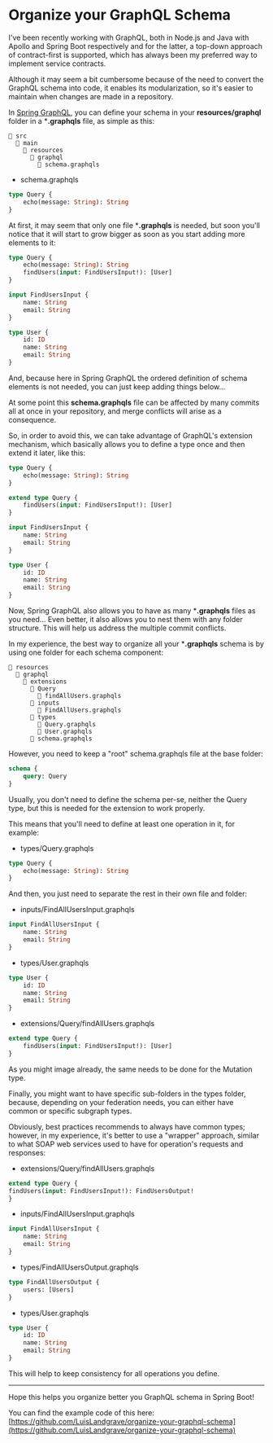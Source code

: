 # Organize your GraphQL Schema

I've been recently working with GraphQL, both in Node.js and Java with Apollo and Spring Boot respectively and for the latter, a top-down approach of contract-first is supported, which has always been my preferred way to implement service contracts.

Although it may seem a bit cumbersome because of the need to convert the GraphQL schema into code, it enables its 
modularization, so it's easier to maintain when changes are made in a repository.

In [Spring GraphQL](https://spring.io/projects/spring-graphql/), you can define your schema in your 
**resources/graphql** folder in a ***.graphqls** file, as 
simple as this:

```
📂 src
  📂 main
    📂 resources
      📂 graphql
        📄 schema.graphqls
```
- schema.graphqls
```GraphQL
type Query {
    echo(message: String): String
}
```

At first, it may seem that only one file ***.graphqls** is needed, but soon you'll notice that it will start to grow 
bigger as soon as you start adding more elements to it:

```GraphQL
type Query {
    echo(message: String): String
    findUsers(input: FindUsersInput!): [User]
}

input FindUsersInput {
    name: String
    email: String
}

type User {
    id: ID
    name: String
    email: String
}
```

And, because here in Spring GraphQL the ordered definition of schema elements is not needed, you can just keep adding things below...

At some point this **schema.graphqls** file can be affected by many commits all at once in your repository, and merge 
conflicts will arise as a consequence.

So, in order to avoid this, we can take advantage of GraphQL's extension mechanism, which basically allows you to define a type once and then extend it later, like this:

```GraphQL
type Query {
    echo(message: String): String
}

extend type Query {
    findUsers(input: FindUsersInput!): [User]
}

input FindUsersInput {
    name: String
    email: String
}

type User {
    id: ID
    name: String
    email: String
}
```

Now, Spring GraphQL also allows you to have as many ***.graphqls** files as you need... Even better, it also allows you to nest them with any folder structure. This will help us address the multiple commit conflicts.

In my experience, the best way to organize all your ***.graphqls** schema is by using one folder for each schema component:

```
📂 resources
  📂 graphql
    📂 extensions
      📂 Query
        📄 findAllUsers.graphqls
      📂 inputs
        📄 FindAllUsers.graphqls
      📂 types
        📄 Query.graphqls
        📄 User.graphqls
      📄 schema.graphqls
```

However, you need to keep a "root" schema.graphqls file at the base folder:

```GraphQL
schema {
    query: Query
}
```

Usually, you don't need to define the schema per-se, neither the Query type, but this is needed for the extension to work properly.

This means that you'll need to define at least one operation in it, for example:

- types/Query.graphqls
```GraphQL
type Query {
    echo(message: String): String
}
```
And then, you just need to separate the rest in their own file and folder:

- inputs/FindAllUsersInput.graphqls
```GraphQL
input FindAllUsersInput {
    name: String
    email: String
}
```
- types/User.graphqls
```GraphQL
type User {
    id: ID
    name: String
    email: String
}
```
- extensions/Query/findAllUsers.graphqls
```GraphQL
extend type Query {
    findUsers(input: FindUsersInput!): [User]
}
```
As you might image already, the same needs to be done for the Mutation type.

Finally, you might want to have specific sub-folders in the types folder, because, depending on your federation 
needs, you can either have common or specific subgraph types.

Obviously, best practices recommends to always have common types; however, in my experience, it's better to use a 
"wrapper" approach, similar to what SOAP web services used to have for operation's requests and responses:

- extensions/Query/findAllUsers.graphqls
```GraphQL
extend type Query {
findUsers(input: FindUsersInput!): FindUsersOutput!
}
```
- inputs/FindAllUsersInput.graphqls
```GraphQL
input FindAllUsersInput {
    name: String
    email: String
}
```
- types/FindAllUsersOutput.graphqls
```GraphQL
type FindAllUsersOutput {
    users: [Users]
}
```
- types/User.graphqls
```GraphQL
type User {
    id: ID
    name: String
    email: String
}
```
This will help to keep consistency for all operations you define.

---

Hope this helps you organize better you GraphQL schema in Spring Boot!

You can find the example code of this here: [https://github.com/LuisLandgrave/organize-your-graphql-schema](https://github.com/LuisLandgrave/organize-your-graphql-schema)